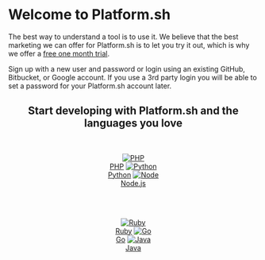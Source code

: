 
# Welcome to Platform.sh

The best way to understand a tool is to use it.  We believe that the best marketing we can offer for Platform.sh is to let you try it out, which is why we offer a [free one month trial](https://accounts.platform.sh/platform/trial/general/setup).

Sign up with a new user and password or login using an existing GitHub, Bitbucket, or Google account. If you use a 3rd party login you will be able to set a password for your Platform.sh account later.

<html>
<head>
<link rel="stylesheet" href="/styles/styles.css">
</head>
<body>

<h2><center>Start developing with Platform.sh and the languages you love</center></h2>

</br>

<center>

<a href="/gettingstarted/gettingstarted.html" class="buttongen lang"><img src="/images/technologies/php.svg" alt="PHP"></br>PHP</a>
<a href="/gettingstarted/gettingstarted.html" class="buttongen lang"><img src="/images/technologies/python.svg" alt="Python"></br>Python</a>
<a href="/gettingstarted/gettingstarted.html" class="buttongen lang"><img src="/images/technologies/node.svg" alt="Node"></br>Node.js</a>

</br></br>

<a href="/gettingstarted/gettingstarted.html" class="buttongen lang"><img src="/images/technologies/ruby.svg" alt="Ruby"></br>Ruby</a>
<a href="/gettingstarted/gettingstarted.html" class="buttongen lang"><img src="/images/technologies/php.svg" alt="Go"></br>Go</a>
<a href="/gettingstarted/gettingstarted.html" class="buttongen lang"><img src="/images/technologies/php.svg" alt="Java"></br>Java</a>

</center>

</br></br>


</body>
</html>
